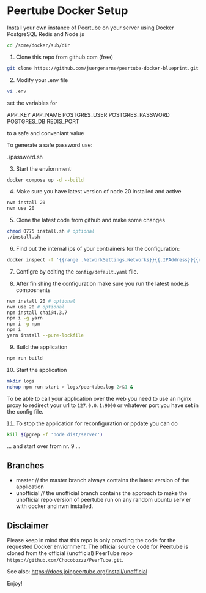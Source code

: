 # Peertube Docker Setup

Install your own instance of Peertube on your server using Docker PostgreSQL Redis and Node.js

```bash
cd /some/docker/sub/dir
````

1. Clone this repo from github.com (free)

```bash
git clone https://github.com/juergenarne/peertube-docker-blueprint.git .
`````

2. Modify your .env file

```bash
vi .env
````

set the variables for

APP_KEY
APP_NAME
POSTGRES_USER
POSTGRES_PASSWORD
POSTGRES_DB
REDIS_PORT

to a safe and conveniant value

To generate a safe password use:

./password.sh

3. Start the enviornment

```bash
docker compose up -d --build
````

4. Make sure you have latest version of node 20 installed and active

```bash
nvm install 20
nvm use 20
````

5. Clone the latest code from github and make some changes

```bash
chmod 0775 install.sh # optional
./install.sh
````

6. Find out the internal ips of your contrainers for the configuration:

```bash
docker inspect -f '{{range .NetworkSettings.Networks}}{{.IPAddress}}{{end}}' ptb-postgres
````

7. Configre by editing the `config/default.yaml` file.

8. After finishing the configuration make sure you run the latest node.js composnents

```bash
nvm install 20 # optional
nvm use 20 # optional
npm install chai@4.3.7
npm i -g yarn
npm i -g npm 
npm i
yarn install --pure-lockfile
````

9. Build the application

```bash
npm run build
````

10. Start the application

```bash
mkdir logs
nohup npm run start > logs/peertube.log 2>&1 &
````

To be able to call your application over the web you need to use an nginx proxy to redirect your url to `127.0.0.1:9000` or whatever port you have set in the config file.

11. To stop the application for reconfiguration or ppdate you can do

```bash
kill $(pgrep -f 'node dist/server') 
````

... and start over from nr. 9 ...

## Branches

- master // the master branch always contains the latest version of the application
- unofficial // the unofficial branch contains the approach to make the unofficial repo version of peertube run on any random ubuntu serv er with docker and nvm installed.

## Disclaimer

Please keep in mind that this repo is only provding the code for the requested Docker enviornment. The official source code for Peertube is cloned from the official (unofficial) PeerTube repo `https://github.com/Chocobozzz/PeerTube.git`.

See also: <https://docs.joinpeertube.org/install/unofficial>

Enjoy!
